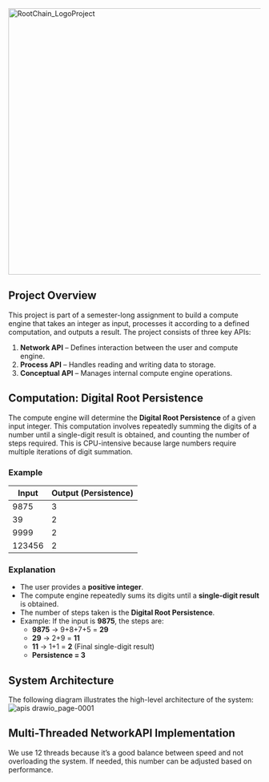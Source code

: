 <img width="532" alt="RootChain_LogoProject" src="https://github.com/user-attachments/assets/a0c098dd-3473-4a37-b872-1118e8ea3f8d" />

## Project Overview
This project is part of a semester-long assignment to build a compute engine that takes an integer as input, processes it according to a defined computation, and outputs a result. The project consists of three key APIs:

1. **Network API** – Defines interaction between the user and compute engine.
2. **Process API** – Handles reading and writing data to storage.
3. **Conceptual API** – Manages internal compute engine operations.

## Computation: Digital Root Persistence
The compute engine will determine the **Digital Root Persistence** of a given input integer. This computation involves repeatedly summing the digits of a number until a single-digit result is obtained, and counting the number of steps required. This is CPU-intensive because large numbers require multiple iterations of digit summation.

### **Example**
| Input  | Output (Persistence) |
|--------|---------------------|
| 9875   | 3                   |
| 39     | 2                |
| 9999   | 2                 |
| 123456 | 2                |


### **Explanation**
- The user provides a **positive integer**.
- The compute engine repeatedly sums its digits until a **single-digit result** is obtained.
- The number of steps taken is the **Digital Root Persistence**.
- Example: If the input is **9875**, the steps are:
  - **9875** → 9+8+7+5 = **29**
  - **29** → 2+9 = **11**
  - **11** → 1+1 = **2** (Final single-digit result)
  - **Persistence = 3**

## System Architecture
The following diagram illustrates the high-level architecture of the system:
![apis drawio_page-0001](https://github.com/user-attachments/assets/77c787d7-97df-418e-9420-9580181a34dc)

## Multi-Threaded NetworkAPI Implementation
We use 12 threads because it’s a good balance between speed and not overloading the system. 
If needed, this number can be adjusted based on performance.
